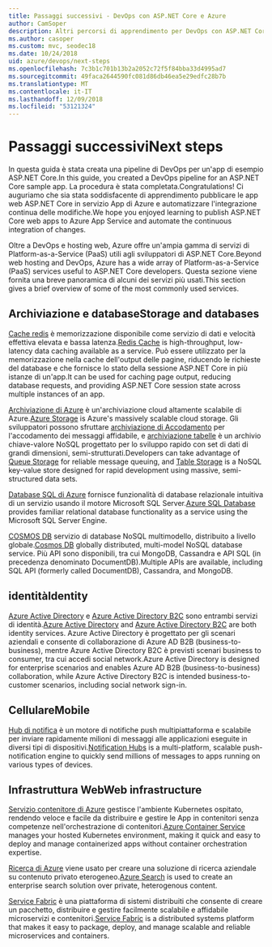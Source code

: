 ```yaml
---
title: Passaggi successivi - DevOps con ASP.NET Core e Azure
author: CamSoper
description: Altri percorsi di apprendimento per DevOps con ASP.NET Core e Azure.
ms.author: casoper
ms.custom: mvc, seodec18
ms.date: 10/24/2018
uid: azure/devops/next-steps
ms.openlocfilehash: 7c3b1c701b13b2a2052c72f5f84bba33d4995ad7
ms.sourcegitcommit: 49faca2644590fc081d86db46ea5e29edfc28b7b
ms.translationtype: MT
ms.contentlocale: it-IT
ms.lasthandoff: 12/09/2018
ms.locfileid: "53121324"
---
```

# <a name="next-steps"></a><span data-ttu-id="5738f-103">Passaggi successivi</span><span class="sxs-lookup"><span data-stu-id="5738f-103">Next steps</span></span>

<span data-ttu-id="5738f-104">In questa guida è stata creata una pipeline di DevOps per un'app di esempio ASP.NET Core.</span><span class="sxs-lookup"><span data-stu-id="5738f-104">In this guide, you created a DevOps pipeline for an ASP.NET Core sample app.</span></span> <span data-ttu-id="5738f-105">La procedura è stata completata.</span><span class="sxs-lookup"><span data-stu-id="5738f-105">Congratulations!</span></span> <span data-ttu-id="5738f-106">Ci auguriamo che sia stata soddisfacente di apprendimento pubblicare le app web ASP.NET Core in servizio App di Azure e automatizzare l'integrazione continua delle modifiche.</span><span class="sxs-lookup"><span data-stu-id="5738f-106">We hope you enjoyed learning to publish ASP.NET Core web apps to Azure App Service and automate the continuous integration of changes.</span></span>

<span data-ttu-id="5738f-107">Oltre a DevOps e hosting web, Azure offre un'ampia gamma di servizi di Platform-as-a-Service (PaaS) utili agli sviluppatori di ASP.NET Core.</span><span class="sxs-lookup"><span data-stu-id="5738f-107">Beyond web hosting and DevOps, Azure has a wide array of Platform-as-a-Service (PaaS) services useful to ASP.NET Core developers.</span></span> <span data-ttu-id="5738f-108">Questa sezione viene fornita una breve panoramica di alcuni dei servizi più usati.</span><span class="sxs-lookup"><span data-stu-id="5738f-108">This section gives a brief overview of some of the most commonly used services.</span></span>

## <a name="storage-and-databases"></a><span data-ttu-id="5738f-109">Archiviazione e database</span><span class="sxs-lookup"><span data-stu-id="5738f-109">Storage and databases</span></span>

<span data-ttu-id="5738f-110">[Cache redis](/azure/redis-cache/) è memorizzazione disponibile come servizio di dati e velocità effettiva elevata e bassa latenza.</span><span class="sxs-lookup"><span data-stu-id="5738f-110">[Redis Cache](/azure/redis-cache/) is high-throughput, low-latency data caching available as a service.</span></span> <span data-ttu-id="5738f-111">Può essere utilizzato per la memorizzazione nella cache dell'output delle pagine, riducendo le richieste del database e che fornisce lo stato della sessione ASP.NET Core in più istanze di un'app.</span><span class="sxs-lookup"><span data-stu-id="5738f-111">It can be used for caching page output, reducing database requests, and providing ASP.NET Core session state across multiple instances of an app.</span></span>

<span data-ttu-id="5738f-112">[Archiviazione di Azure](/azure/storage/) è un'archiviazione cloud altamente scalabile di Azure.</span><span class="sxs-lookup"><span data-stu-id="5738f-112">[Azure Storage](/azure/storage/) is Azure's massively scalable cloud storage.</span></span> <span data-ttu-id="5738f-113">Gli sviluppatori possono sfruttare [archiviazione di Accodamento](/azure/storage/queues/storage-queues-introduction) per l'accodamento dei messaggi affidabile, e [archiviazione tabelle](/azure/storage/tables/table-storage-overview) è un archivio chiave-valore NoSQL progettato per lo sviluppo rapido con set di dati di grandi dimensioni, semi-strutturati.</span><span class="sxs-lookup"><span data-stu-id="5738f-113">Developers can take advantage of [Queue Storage](/azure/storage/queues/storage-queues-introduction) for reliable message queuing, and [Table Storage](/azure/storage/tables/table-storage-overview) is a NoSQL key-value store designed for rapid development using massive, semi-structured data sets.</span></span>

<span data-ttu-id="5738f-114">[Database SQL di Azure](/azure/sql-database/) fornisce funzionalità di database relazionale intuitiva di un servizio usando il motore Microsoft SQL Server.</span><span class="sxs-lookup"><span data-stu-id="5738f-114">[Azure SQL Database](/azure/sql-database/) provides familiar relational database functionality as a service using the Microsoft SQL Server Engine.</span></span>

<span data-ttu-id="5738f-115">[COSMOS DB](/azure/cosmos-db/) servizio di database NoSQL multimodello, distribuito a livello globale.</span><span class="sxs-lookup"><span data-stu-id="5738f-115">[Cosmos DB](/azure/cosmos-db/) globally distributed, multi-model NoSQL database service.</span></span> <span data-ttu-id="5738f-116">Più API sono disponibili, tra cui MongoDB, Cassandra e API SQL (in precedenza denominato DocumentDB).</span><span class="sxs-lookup"><span data-stu-id="5738f-116">Multiple APIs are available, including SQL API (formerly called DocumentDB), Cassandra, and MongoDB.</span></span>

## <a name="identity"></a><span data-ttu-id="5738f-117">identità</span><span class="sxs-lookup"><span data-stu-id="5738f-117">Identity</span></span>

<span data-ttu-id="5738f-118">[Azure Active Directory](/azure/active-directory/) e [Azure Active Directory B2C](/azure/active-directory-b2c/) sono entrambi servizi di identità.</span><span class="sxs-lookup"><span data-stu-id="5738f-118">[Azure Active Directory](/azure/active-directory/) and [Azure Active Directory B2C](/azure/active-directory-b2c/) are both identity services.</span></span> <span data-ttu-id="5738f-119">Azure Active Directory è progettato per gli scenari aziendali e consente di collaborazione di Azure AD B2B (business-to-business), mentre Azure Active Directory B2C è previsti scenari business to consumer, tra cui accedi social network.</span><span class="sxs-lookup"><span data-stu-id="5738f-119">Azure Active Directory is designed for enterprise scenarios and enables Azure AD B2B (business-to-business) collaboration, while Azure Active Directory B2C is intended business-to-customer scenarios, including social network sign-in.</span></span>

## <a name="mobile"></a><span data-ttu-id="5738f-120">Cellulare</span><span class="sxs-lookup"><span data-stu-id="5738f-120">Mobile</span></span>

<span data-ttu-id="5738f-121">[Hub di notifica](/azure/notification-hubs/) è un motore di notifiche push multipiattaforma e scalabile per inviare rapidamente milioni di messaggi alle applicazioni eseguite in diversi tipi di dispositivi.</span><span class="sxs-lookup"><span data-stu-id="5738f-121">[Notification Hubs](/azure/notification-hubs/) is a multi-platform, scalable push-notification engine to quickly send millions of messages to apps running on various types of devices.</span></span>

## <a name="web-infrastructure"></a><span data-ttu-id="5738f-122">Infrastruttura Web</span><span class="sxs-lookup"><span data-stu-id="5738f-122">Web infrastructure</span></span>

<span data-ttu-id="5738f-123">[Servizio contenitore di Azure](/azure/aks/) gestisce l'ambiente Kubernetes ospitato, rendendo veloce e facile da distribuire e gestire le App in contenitori senza competenze nell'orchestrazione di contenitori.</span><span class="sxs-lookup"><span data-stu-id="5738f-123">[Azure Container Service](/azure/aks/) manages your hosted Kubernetes environment, making it quick and easy to deploy and manage containerized apps without container orchestration expertise.</span></span>

<span data-ttu-id="5738f-124">[Ricerca di Azure](/azure/search/) viene usato per creare una soluzione di ricerca aziendale su contenuto privato eterogeneo.</span><span class="sxs-lookup"><span data-stu-id="5738f-124">[Azure Search](/azure/search/) is used to create an enterprise search solution over private, heterogenous content.</span></span>

<span data-ttu-id="5738f-125">[Service Fabric](/azure/service-fabric/) è una piattaforma di sistemi distribuiti che consente di creare un pacchetto, distribuire e gestire facilmente scalabile e affidabile microservizi e contenitori.</span><span class="sxs-lookup"><span data-stu-id="5738f-125">[Service Fabric](/azure/service-fabric/) is a distributed systems platform that makes it easy to package, deploy, and manage scalable and reliable microservices and containers.</span></span>
